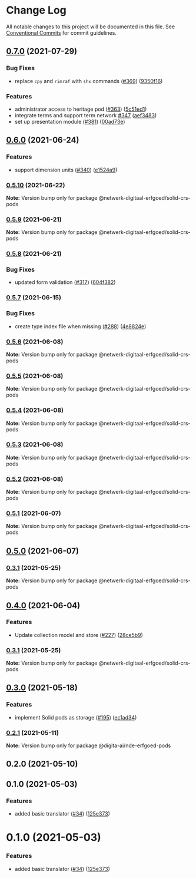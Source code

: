 # Change Log

All notable changes to this project will be documented in this file.
See [Conventional Commits](https://conventionalcommits.org) for commit guidelines.

## [0.7.0](https://github.com/netwerk-digitaal-erfgoed/solid-cbs/compare/v0.6.0...v0.7.0) (2021-07-29)


### **Bug Fixes**

* replace `cpy` and `rimraf` with `shx` commands ([#369](https://github.com/netwerk-digitaal-erfgoed/solid-cbs/issues/369)) ([9350f16](https://github.com/netwerk-digitaal-erfgoed/solid-cbs/commit/9350f16961ba879b267c90f402d6c25c0f1bc64d))


### **Features**

* administrator access to heritage pod ([#363](https://github.com/netwerk-digitaal-erfgoed/solid-cbs/issues/363)) ([5c51ed1](https://github.com/netwerk-digitaal-erfgoed/solid-cbs/commit/5c51ed15b45161ecc8e935b064c93e1a2cc5630f))
* integrate terms and support term network [#347](https://github.com/netwerk-digitaal-erfgoed/solid-cbs/issues/347) ([aef3483](https://github.com/netwerk-digitaal-erfgoed/solid-cbs/commit/aef348355752b073f8fae2fb6b578897a535fe44))
* set up presentation module ([#381](https://github.com/netwerk-digitaal-erfgoed/solid-cbs/issues/381)) ([00ad73e](https://github.com/netwerk-digitaal-erfgoed/solid-cbs/commit/00ad73e2a3d43904fce1f98670f0fe605518a3d3))



## [0.6.0](https://github.com/netwerk-digitaal-erfgoed/solid-cbs/compare/v0.5.10...v0.6.0) (2021-06-24)


### **Features**

* support dimension units ([#340](https://github.com/netwerk-digitaal-erfgoed/solid-cbs/issues/340)) ([e1524a9](https://github.com/netwerk-digitaal-erfgoed/solid-cbs/commit/e1524a906ddee20aff2fcc8245fbc7154703e012))



### [0.5.10](https://github.com/netwerk-digitaal-erfgoed/solid-cbs/compare/v0.5.9...v0.5.10) (2021-06-22)

**Note:** Version bump only for package @netwerk-digitaal-erfgoed/solid-crs-pods





### [0.5.9](https://github.com/netwerk-digitaal-erfgoed/solid-cbs/compare/v0.5.8...v0.5.9) (2021-06-21)

**Note:** Version bump only for package @netwerk-digitaal-erfgoed/solid-crs-pods





### [0.5.8](https://github.com/netwerk-digitaal-erfgoed/solid-cbs/compare/v0.5.7...v0.5.8) (2021-06-21)


### **Bug Fixes**

* updated form validation ([#317](https://github.com/netwerk-digitaal-erfgoed/solid-cbs/issues/317)) ([604f382](https://github.com/netwerk-digitaal-erfgoed/solid-cbs/commit/604f382a6c98a2a695d64622af47f5bf8eb3d7f3))



### [0.5.7](https://github.com/netwerk-digitaal-erfgoed/solid-cbs/compare/v0.5.6...v0.5.7) (2021-06-15)


### **Bug Fixes**

* create type index file when missing ([#288](https://github.com/netwerk-digitaal-erfgoed/solid-cbs/issues/288)) ([4e8824e](https://github.com/netwerk-digitaal-erfgoed/solid-cbs/commit/4e8824e3aa9469ff689179b530a6643c17206f59))



### [0.5.6](https://github.com/netwerk-digitaal-erfgoed/solid-cbs/compare/v0.5.5...v0.5.6) (2021-06-08)

**Note:** Version bump only for package @netwerk-digitaal-erfgoed/solid-crs-pods





### [0.5.5](https://github.com/netwerk-digitaal-erfgoed/solid-cbs/compare/v0.5.4...v0.5.5) (2021-06-08)

**Note:** Version bump only for package @netwerk-digitaal-erfgoed/solid-crs-pods





### [0.5.4](https://github.com/netwerk-digitaal-erfgoed/solid-cbs/compare/v0.5.3...v0.5.4) (2021-06-08)

**Note:** Version bump only for package @netwerk-digitaal-erfgoed/solid-crs-pods





### [0.5.3](https://github.com/netwerk-digitaal-erfgoed/solid-cbs/compare/v0.5.2...v0.5.3) (2021-06-08)

**Note:** Version bump only for package @netwerk-digitaal-erfgoed/solid-crs-pods





### [0.5.2](https://github.com/netwerk-digitaal-erfgoed/solid-cbs/compare/v0.5.1...v0.5.2) (2021-06-08)

**Note:** Version bump only for package @netwerk-digitaal-erfgoed/solid-crs-pods





### [0.5.1](https://github.com/netwerk-digitaal-erfgoed/solid-cbs/compare/v0.5.0...v0.5.1) (2021-06-07)

**Note:** Version bump only for package @netwerk-digitaal-erfgoed/solid-crs-pods





## [0.5.0](https://github.com/netwerk-digitaal-erfgoed/solid-cbs/compare/v0.4.0...v0.5.0) (2021-06-07)

### [0.3.1](https://github.com/netwerk-digitaal-erfgoed/solid-cbs/compare/v0.3.0...v0.3.1) (2021-05-25)

**Note:** Version bump only for package @netwerk-digitaal-erfgoed/solid-crs-pods





## [0.4.0](https://github.com/netwerk-digitaal-erfgoed/solid-cbs/compare/v0.3.0...v0.4.0) (2021-06-04)


### **Features**

* Update collection model and store ([#227](https://github.com/netwerk-digitaal-erfgoed/solid-cbs/issues/227)) ([28ce5b9](https://github.com/netwerk-digitaal-erfgoed/solid-cbs/commit/28ce5b96f69599f46a05c95ebf88d41c35097077))

### [0.3.1](https://github.com/netwerk-digitaal-erfgoed/solid-cbs/compare/v0.3.0...v0.3.1) (2021-05-25)

**Note:** Version bump only for package @netwerk-digitaal-erfgoed/solid-crs-pods


## [0.3.0](https://github.com/digita-ai/nde-erfgoedinstellingen/compare/v0.2.1...v0.3.0) (2021-05-18)


### **Features**

* implement Solid pods as storage ([#195](https://github.com/digita-ai/nde-erfgoedinstellingen/issues/195)) ([ec1ad34](https://github.com/digita-ai/nde-erfgoedinstellingen/commit/ec1ad3472257f142612498a17b7553d697a328d7))



### [0.2.1](https://github.com/digita-ai/nde-erfgoedinstellingen/compare/v0.2.0...v0.2.1) (2021-05-11)

**Note:** Version bump only for package @digita-ai/nde-erfgoed-pods





## 0.2.0 (2021-05-10)

## 0.1.0 (2021-05-03)


### **Features**

* added basic translator ([#34](https://github.com/digita-ai/nde-erfgoedinstellingen/issues/34)) ([125e373](https://github.com/digita-ai/nde-erfgoedinstellingen/commit/125e373104ef5a5c06c80325085107fb9a7f8504))



# 0.1.0 (2021-05-03)


### Features

* added basic translator ([#34](https://github.com/digita-ai/nde-erfgoedinstellingen/issues/34)) ([125e373](https://github.com/digita-ai/nde-erfgoedinstellingen/commit/125e373104ef5a5c06c80325085107fb9a7f8504))
